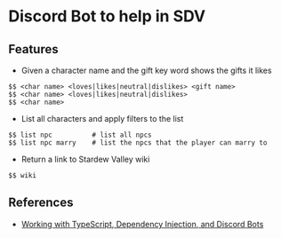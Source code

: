 # Discord Bot to help in SDV

## Features

- Given a character name and the gift key word shows the gifts it likes

```
$$ <char name> <loves|likes|neutral|dislikes> <gift name>
$$ <char name> <loves|likes|neutral|dislikes>
$$ <char name>
```

- List all characters and apply filters to the list
```
$$ list npc          # list all npcs
$$ list npc marry    # list the npcs that the player can marry to
``` 

- Return a link to Stardew Valley wiki
```
$$ wiki
```
## References

- [Working with TypeScript, Dependency Injection, and Discord Bots
  ](https://www.toptal.com/typescript/dependency-injection-discord-bot-tutorial)

